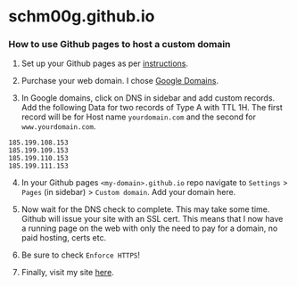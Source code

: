 # schm00g.github.io

### How to use Github pages to host a custom domain

1. Set up your Github pages as per [instructions](https://pages.github.com/).
   
2. Purchase your web domain. I chose [Google Domains](https://domains.google.com/).

3. In Google domains, click on DNS in sidebar and add custom records. Add the following Data for two records of Type A with TTL 1H. The first record will be for Host name `yourdomain.com` and the second for `www.yourdomain.com`.
```
185.199.108.153
185.199.109.153
185.199.110.153
185.199.111.153
```

4. In your Github pages `<my-domain>.github.io` repo navigate to `Settings` > `Pages` (in sidebar) > `Custom domain`. Add your domain here.

5. Now wait for the DNS check to complete. This may take some time. Github will issue your site with an SSL cert. This means that I now have a running page on the web with only the need to pay for a domain, no paid hosting, certs etc.

6. Be sure to check `Enforce HTTPS`! 

7. Finally, visit my site [here](https://smcgrath.dev/).
